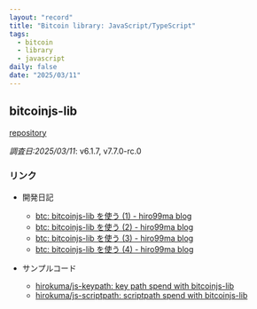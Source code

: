```yaml
---
layout: "record"
title: "Bitcoin library: JavaScript/TypeScript"
tags:
  - bitcoin
  - library
  - javascript
daily: false
date: "2025/03/11"
---
```


## bitcoinjs-lib

[repository](https://github.com/bitcoinjs/bitcoinjs-lib)

_調査日:2025/03/11_: v6.1.7, v7.7.0-rc.0

### リンク

* 開発日記
  * [btc: bitcoinjs-lib を使う (1) - hiro99ma blog](https://blog.hirokuma.work/2025/01/20250122-btc.html)
  * [btc: bitcoinjs-lib を使う (2) - hiro99ma blog](https://blog.hirokuma.work/2025/01/20250123-btc.html)
  * [btc: bitcoinjs-lib を使う (3) - hiro99ma blog](https://blog.hirokuma.work/2025/01/20250124-btc.html)
  * [btc: bitcoinjs-lib を使う (4) - hiro99ma blog](https://blog.hirokuma.work/2025/01/20250125-btc.html)

* サンプルコード
  * [hirokuma/js-keypath: key path spend with bitcoinjs-lib](https://github.com/hirokuma/js-keypath)
  * [hirokuma/js-scriptpath: scriptpath spend with bitcoinjs-lib](https://github.com/hirokuma/js-scriptpath)
